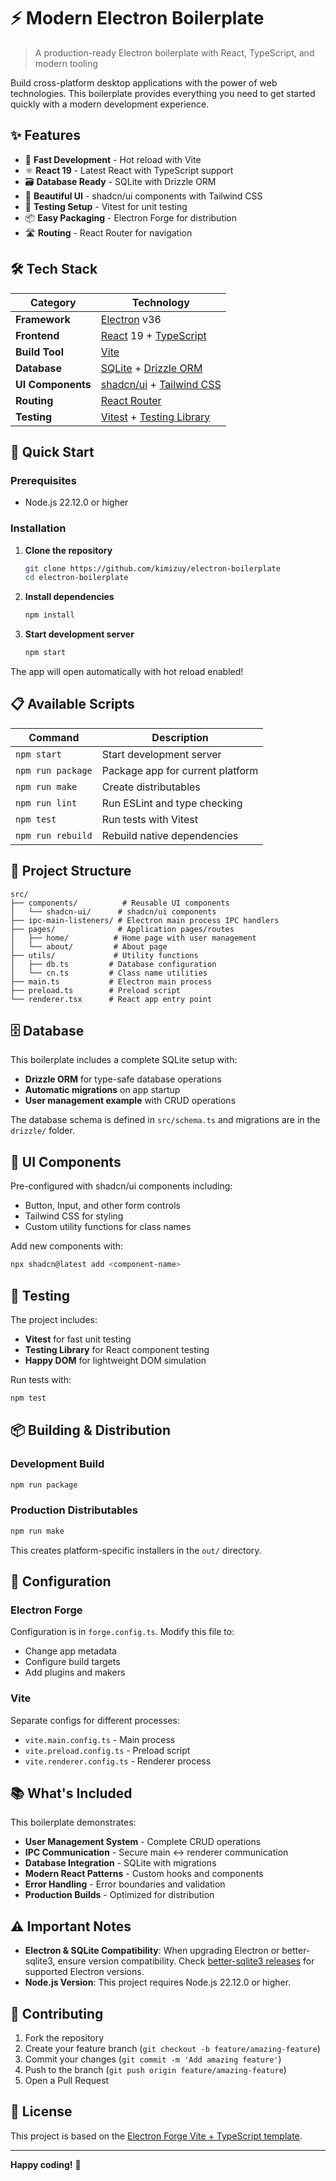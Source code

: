 # ⚡ Modern Electron Boilerplate

> A production-ready Electron boilerplate with React, TypeScript, and modern tooling

Build cross-platform desktop applications with the power of web technologies. This boilerplate provides everything you need to get started quickly with a modern development experience.

## ✨ Features

- 🚀 **Fast Development** - Hot reload with Vite
- ⚛️ **React 19** - Latest React with TypeScript support
- 🗃️ **Database Ready** - SQLite with Drizzle ORM
- 🎨 **Beautiful UI** - shadcn/ui components with Tailwind CSS
- 🧪 **Testing Setup** - Vitest for unit testing
- 📦 **Easy Packaging** - Electron Forge for distribution
- 🛣️ **Routing** - React Router for navigation

## 🛠️ Tech Stack

| Category          | Technology                                                                       |
| ----------------- | -------------------------------------------------------------------------------- |
| **Framework**     | [Electron](https://electronjs.org/) v36                                          |
| **Frontend**      | [React](https://reactjs.org/) 19 + [TypeScript](https://www.typescriptlang.org/) |
| **Build Tool**    | [Vite](https://vitejs.dev/)                                                      |
| **Database**      | [SQLite](https://sqlite.org/) + [Drizzle ORM](https://orm.drizzle.team/)         |
| **UI Components** | [shadcn/ui](https://ui.shadcn.com/) + [Tailwind CSS](https://tailwindcss.com/)   |
| **Routing**       | [React Router](https://reactrouter.com/en/main)                                  |
| **Testing**       | [Vitest](https://vitest.dev/) + [Testing Library](https://testing-library.com/)  |

## 🚀 Quick Start

### Prerequisites

- Node.js 22.12.0 or higher

### Installation

1. **Clone the repository**

   ```bash
   git clone https://github.com/kimizuy/electron-boilerplate
   cd electron-boilerplate
   ```

2. **Install dependencies**

   ```bash
   npm install
   ```

3. **Start development server**

   ```bash
   npm start
   ```

The app will open automatically with hot reload enabled!

## 📋 Available Scripts

| Command           | Description                      |
| ----------------- | -------------------------------- |
| `npm start`       | Start development server         |
| `npm run package` | Package app for current platform |
| `npm run make`    | Create distributables            |
| `npm run lint`    | Run ESLint and type checking     |
| `npm test`        | Run tests with Vitest            |
| `npm run rebuild` | Rebuild native dependencies      |

## 📁 Project Structure

```
src/
├── components/          # Reusable UI components
│   └── shadcn-ui/      # shadcn/ui components
├── ipc-main-listeners/ # Electron main process IPC handlers
├── pages/              # Application pages/routes
│   ├── home/          # Home page with user management
│   └── about/         # About page
├── utils/             # Utility functions
│   ├── db.ts         # Database configuration
│   └── cn.ts         # Class name utilities
├── main.ts           # Electron main process
├── preload.ts        # Preload script
└── renderer.tsx      # React app entry point
```

## 🗄️ Database

This boilerplate includes a complete SQLite setup with:

- **Drizzle ORM** for type-safe database operations
- **Automatic migrations** on app startup
- **User management example** with CRUD operations

The database schema is defined in `src/schema.ts` and migrations are in the `drizzle/` folder.

## 🎨 UI Components

Pre-configured with shadcn/ui components including:

- Button, Input, and other form controls
- Tailwind CSS for styling
- Custom utility functions for class names

Add new components with:

```bash
npx shadcn@latest add <component-name>
```

## 🧪 Testing

The project includes:

- **Vitest** for fast unit testing
- **Testing Library** for React component testing
- **Happy DOM** for lightweight DOM simulation

Run tests with:

```bash
npm test
```

## 📦 Building & Distribution

### Development Build

```bash
npm run package
```

### Production Distributables

```bash
npm run make
```

This creates platform-specific installers in the `out/` directory.

## 🔧 Configuration

### Electron Forge

Configuration is in `forge.config.ts`. Modify this file to:

- Change app metadata
- Configure build targets
- Add plugins and makers

### Vite

Separate configs for different processes:

- `vite.main.config.ts` - Main process
- `vite.preload.config.ts` - Preload script
- `vite.renderer.config.ts` - Renderer process

## 📚 What's Included

This boilerplate demonstrates:

- **User Management System** - Complete CRUD operations
- **IPC Communication** - Secure main ↔ renderer communication
- **Database Integration** - SQLite with migrations
- **Modern React Patterns** - Custom hooks and components
- **Error Handling** - Error boundaries and validation
- **Production Builds** - Optimized for distribution

## ⚠️ Important Notes

- **Electron & SQLite Compatibility**: When upgrading Electron or better-sqlite3, ensure version compatibility. Check [better-sqlite3 releases](https://github.com/WiseLibs/better-sqlite3/releases) for supported Electron versions.
- **Node.js Version**: This project requires Node.js 22.12.0 or higher.

## 🤝 Contributing

1. Fork the repository
2. Create your feature branch (`git checkout -b feature/amazing-feature`)
3. Commit your changes (`git commit -m 'Add amazing feature'`)
4. Push to the branch (`git push origin feature/amazing-feature`)
5. Open a Pull Request

## 📄 License

This project is based on the [Electron Forge Vite + TypeScript template](https://www.electronforge.io/templates/vite-+-typescript).

---

**Happy coding!** 🎉
